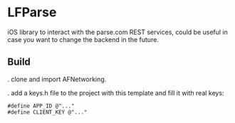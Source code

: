 LFParse
=======

iOS library to interact with the parse.com REST services, could be useful in case you want to change the backend in the future.

Build
-----

. clone and import AFNetworking.

. add a keys.h file to the project with this template and fill it with real keys:

```
#define APP_ID @"..."
#define CLIENT_KEY @"..."
```